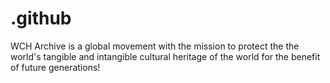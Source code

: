 # .github
WCH Archive is a global movement with the mission to protect the the world's tangible and intangible cultural heritage of the world for the benefit of future generations!
